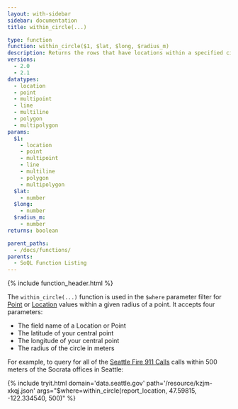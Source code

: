```yaml
---
layout: with-sidebar
sidebar: documentation
title: within_circle(...)

type: function
function: within_circle($1, $lat, $long, $radius_m)
description: Returns the rows that have locations within a specified circle, measured in meters
versions:
  - 2.0
  - 2.1
datatypes:
  - location
  - point
  - multipoint
  - line
  - multiline
  - polygon
  - multipolygon
params:
  $1:
    - location
    - point
    - multipoint
    - line
    - multiline
    - polygon
    - multipolygon
  $lat:
    - number
  $long:
    - number
  $radius_m:
    - number
returns: boolean

parent_paths:
  - /docs/functions/
parents:
  - SoQL Function Listing
---
```


{% include function_header.html %}

The `within_circle(...)` function is used in the `$where` parameter filter for [Point](/docs/datatypes/point.html) or [Location](/docs/datatypes/location.html) values within a given radius of a point. It accepts four parameters:

- The field name of a Location or Point
- The latitude of your central point
- The longitude of your central point
- The radius of the circle in meters

For example, to query for all of the [Seattle Fire 911 Calls](https://data.seattle.gov/Public-Safety/Seattle-Real-Time-Fire-911-Calls/kzjm-xkqj) calls within 500 meters of the Socrata offices in Seattle:

{% include tryit.html domain='data.seattle.gov' path='/resource/kzjm-xkqj.json' args="$where=within_circle(report_location, 47.59815, -122.334540, 500)" %}
